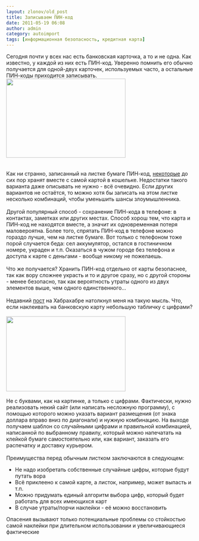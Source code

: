 ```yaml
---
layout: zlonov/old_post
title: Записываем ПИН-код
date: 2011-05-19 06:08
author: admin
category: autoimport
tags: [информационная безопасность, кредитная карта]
---
```

<div dir="ltr" trbidi="on">Сегодня почти у всех нас есть банковская карточка, а то и не одна. Как известно, у каждой из них есть ПИН-код. Уверенно помнить его обычно получается для одной-двух карточек, используемых часто, а остальные ПИН-коды приходится записывать.<br /><div><a href="http://1.bp.blogspot.com/-Pfl9ebsQ7AM/TdQhFADO_KI/AAAAAAAAAHY/EMA3Y6ZS3Bs/s1600/13_2.jpg" imageanchor="1"><img border="0" height="212" src="https://1.bp.blogspot.com/-Pfl9ebsQ7AM/TdQhFADO_KI/AAAAAAAAAHY/EMA3Y6ZS3Bs/s320/13_2.jpg" width="320"/></a></div>
<br /><br /><a name="more"></a>Как ни странно, записанный на листке бумаге ПИН-код, <a href="http://www.nashgorod.ru/news/news39442.html">некоторые</a> до сих пор хранят вместе с самой картой в кошельке. Недостатки такого варианта даже описывать не нужно - всё очевидно. Если других вариантов не остаётся, то можно хотя бы записать на этом листке несколько комбинаций, чтобы уменьшить шансы злоумышленника.<br /><br />Другой популярный способ - сохранение ПИН-кода в телефоне: в контактах, заметках или других местах. Способ хорош тем, что карта и ПИН-код не находятся вместе, а значит их одновременная потеря маловероятна. Более того, спрятать ПИН-код в телефоне можно гораздо лучше, чем на листке бумаге. Вот только с телефоном тоже порой случается беда: сел аккумулятор, остался в гостиничном номере, украден и т.п. Оказаться в чужом городе без телефона и доступа к карте с деньгами - вообще никому не пожелаешь.<br /><br />Что же получается? Хранить ПИН-код отдельно от карты безопаснее, так как вору сложнее украсть и то и другое сразу, но с другой стороны - менее безопасно, так как вероятность утраты одного из двух элементов выше, чем одного единственного...<br /><br />Недавний <a href="http://habrahabr.ru/blogs/infosecurity/119008/">пост</a> на Хабрахабре натолкнул меня на такую мысль. Что, если наклеивать на банковскую карту небольшую табличку с цифрами?<br /><br /><div><a href="http://1.bp.blogspot.com/-MNugzDF0Gk8/TdQv2G2DYKI/AAAAAAAAAHc/SsA53OeWDLA/s1600/generatecarddo.png" imageanchor="1"><img border="0" height="201" src="https://1.bp.blogspot.com/-MNugzDF0Gk8/TdQv2G2DYKI/AAAAAAAAAHc/SsA53OeWDLA/s320/generatecarddo.png" width="320"/></a></div>
<br />Не с буквами, как на картинке, а только с цифрами. Фактически, нужно реализовать некий сайт (или написать несложную программу), с помощью которого можно указать вариант размещения (от знака доллара вправо вниз по диагонали) и нужную комбинацию. На выходе получаем шаблон со случайными цифрами и правильной комбинацией, написанной по выбранному правилу, который можно напечатать на клейкой бумаге самостоятельно или, как вариант, заказать его распечатку и доставку курьером.<br /><br />Преимущества перед обычным листком заключаются в следующем:<br /><ul>
<li>Не надо изобретать собственные случайные цифры, которые будут путать вора</li>
<li>Всё приклеено к самой карте, а листок, например, может выпасть и т.п.</li>
<li>Можно придумать единый алгоритм выбора цифр, который будет работать для всех имеющихся карт</li>
<li>В случае утраты/порчи наклейки - её можно восстановить</li>
</ul>
<div>Опасения вызывают только потенциальные проблемы со стойкостью самой наклейки при длительном использовании и увеличивающиеся фактические</div></div>
